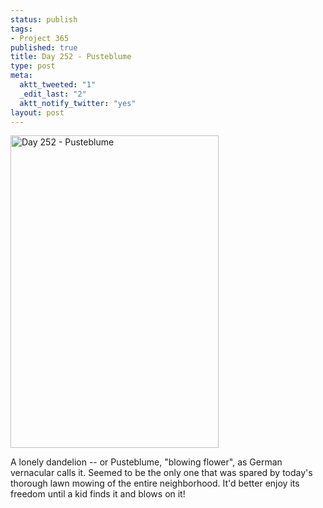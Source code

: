 ```yaml
--- 
status: publish
tags: 
- Project 365
published: true
title: Day 252 - Pusteblume
type: post
meta: 
  aktt_tweeted: "1"
  _edit_last: "2"
  aktt_notify_twitter: "yes"
layout: post
---
```

<a href="http://www.flickr.com/photos/freeed/6131784062/" title="Day 252 - Pusteblume by Fred​, on Flickr"><img src="http://farm7.static.flickr.com/6076/6131784062_473d9c6a1a.jpg" width="333" height="500" alt="Day 252 - Pusteblume"/></a>

A lonely dandelion -- or Pusteblume, "blowing flower", as German vernacular calls it. Seemed to be the only one that was spared by today's thorough lawn mowing of the entire neighborhood. It'd better enjoy its freedom until a kid finds it and blows on it!
